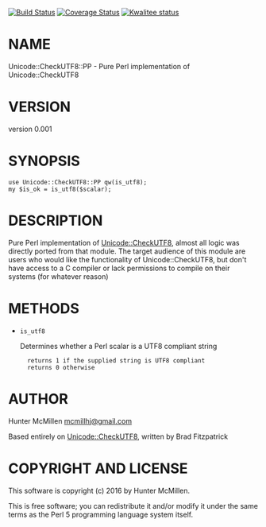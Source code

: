 [![Build Status](https://travis-ci.org/mcmillhj/Unicode-CheckUTF8-PP.svg?branch=master)](https://travis-ci.org/mcmillhj/Unicode-CheckUTF8-PP)
[![Coverage Status](https://coveralls.io/repos/mcmillhj/Unicode-CheckUTF8-PP/badge.png?branch=master)](https://coveralls.io/r/mcmillhj/Unicode-CheckUTF8-PP?branch=master)
[![Kwalitee status](http://cpants.cpanauthors.org/dist/Unicode-CheckUTF8-PP.png)](http://cpants.charsbar.org/dist/overview/Unicode-CheckUTF8-PP)

# NAME

Unicode::CheckUTF8::PP - Pure Perl implementation of Unicode::CheckUTF8

# VERSION

version 0.001

# SYNOPSIS

    use Unicode::CheckUTF8::PP qw(is_utf8);
    my $is_ok = is_utf8($scalar);

# DESCRIPTION 

Pure Perl implementation of [Unicode::CheckUTF8](https://metacpan.org/pod/Unicode::CheckUTF8), almost all logic was directly ported from that module. The target audience of this module are users who would like the functionality of Unicode::CheckUTF8, but don't have access to a C compiler or lack permissions to compile on their systems (for whatever reason)

# METHODS

- `is_utf8`

    Determines whether a Perl scalar is a UTF8 compliant string

        returns 1 if the supplied string is UTF8 compliant 
        returns 0 otherwise

# AUTHOR

Hunter McMillen <mcmillhj@gmail.com>

Based entirely on [Unicode::CheckUTF8](https://metacpan.org/pod/Unicode::CheckUTF8), written by Brad Fitzpatrick

# COPYRIGHT AND LICENSE

This software is copyright (c) 2016 by Hunter McMillen.

This is free software; you can redistribute it and/or modify it under
the same terms as the Perl 5 programming language system itself.
